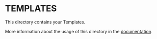 # TEMPLATES

This directory contains your Templates.

More information about the usage of this directory in the [documentation](https://rapinjs.netlify.com).